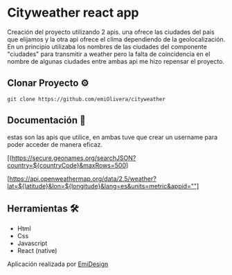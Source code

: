 # Cityweather react app

Creación del proyecto utilizando 2 apis. una ofrece las ciudades del pais que elijamos y la otra api ofrece el clima dependiendo de la geolocalización. En un principio utilizaba los nombres de las ciudades del componente
"ciudades" para transmitir a weather pero la falta de coincidencia en el nombre de algunas ciudades entre ambas api me hizo repensar el proyecto. 


## Clonar Proyecto ⚙️

 `git clone https://github.com/emiOlivera/cityweather`

## Documentación 📖

estas son las apis que utilice, en ambas tuve que crear un username para poder acceder de manera eficaz.

[(https://secure.geonames.org/searchJSON?country=${countryCode}&maxRows=500]

[https://api.openweathermap.org/data/2.5/weather?lat=${latitude}&lon=${longitude}&lang=es&units=metric&appid=""]


## Herramientas 🛠️

* Html
* Css
* Javascript
* React (native)

Aplicación realizada por [EmiDesign](https://github.com/emiOlivera) 
